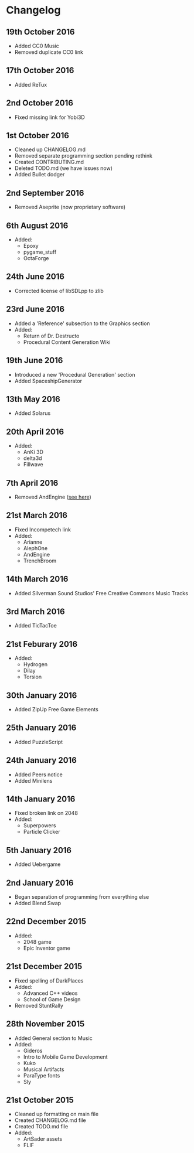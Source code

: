 # Changelog #

## 19th October 2016 ##

* Added CC0 Music
* Removed duplicate CC0 link

## 17th October 2016 ##

* Added ReTux

## 2nd October 2016 ##

* Fixed missing link for Yobi3D

## 1st October 2016 ##

* Cleaned up CHANGELOG.md
* Removed separate programming section pending rethink
* Created CONTRIBUTING.md
* Deleted TODO.md (we have issues now)
* Added Bullet dodger

## 2nd September 2016 ##

* Removed Aseprite (now proprietary software)

## 6th August 2016 ##

* Added:
  * Epoxy
  * pygame_stuff
  * OctaForge

## 24th June 2016 ##

* Corrected license of libSDLpp to zlib

## 23rd June 2016 ##

* Added a 'Reference' subsection to the Graphics section
* Added:
  * Return of Dr. Destructo
  * Procedural Content Generation Wiki

## 19th June 2016 ##

* Introduced a new 'Procedural Generation' section
* Added SpaceshipGenerator

## 13th May 2016 ##

* Added Solarus

## 20th April 2016 ##

* Added:
  * AnKi 3D
  * delta3d
  * Fillwave

## 7th April 2016 ##

* Removed AndEngine ([see here][1])

## 21st March 2016 ##

* Fixed Incompetech link
* Added:
  * Arianne
  * AlephOne
  * AndEngine
  * TrenchBroom

## 14th March 2016 ##

* Added Silverman Sound Studios' Free Creative Commons Music Tracks

## 3rd March 2016 ##

* Added TicTacToe

## 21st Feburary 2016 ##

* Added:
  * Hydrogen
  * Dilay
  * Torsion

## 30th January 2016 ##

* Added ZipUp Free Game Elements

## 25th January 2016 ##

* Added PuzzleScript

## 24th January 2016 ##

* Added Peers notice
* Added Minilens

## 14th January 2016 ##

* Fixed broken link on 2048
* Added:
  * Superpowers
  * Particle Clicker

## 5th January 2016 ##

* Added Uebergame

## 2nd January 2016 ##

* Began separation of programming from everything else
* Added Blend Swap

## 22nd December 2015 ##

* Added:
  * 2048 game
  * Epic Inventor game

## 21st December 2015 ##

* Fixed spelling of DarkPlaces
* Added:
  * Advanced C++ videos
  * School of Game Design
* Removed StuntRally

## 28th November 2015 ##

* Added General section to Music
* Added:
  * Gideros
  * Intro to Mobile Game Development
  * Kuko
  * Musical Artifacts
  * ParaType fonts
  * Sly

## 21st October 2015 ##

* Cleaned up formatting on main file
* Created CHANGELOG.md file
* Created TODO.md file
* Added:
  * ArtSader assets
  * FLIF

[1]: https://github.com/nicolasgramlich/AndEngine/issues/279#issuecomment-205847940
